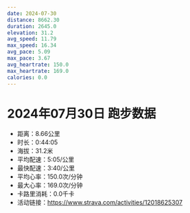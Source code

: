 ```yaml
---
date: 2024-07-30
distance: 8662.30
duration: 2645.0
elevation: 31.2
avg_speed: 11.79
max_speed: 16.34
avg_pace: 5.09
max_pace: 3.67
avg_heartrate: 150.0
max_heartrate: 169.0
calories: 0.0
---
```


# 2024年07月30日 跑步数据

- 距离：8.66公里
- 时长：0:44:05
- 海拔：31.2米
- 平均配速：5:05/公里
- 最快配速：3:40/公里
- 平均心率：150.0次/分钟
- 最大心率：169.0次/分钟
- 卡路里消耗：0.0千卡
- 活动链接：https://www.strava.com/activities/12018625307
